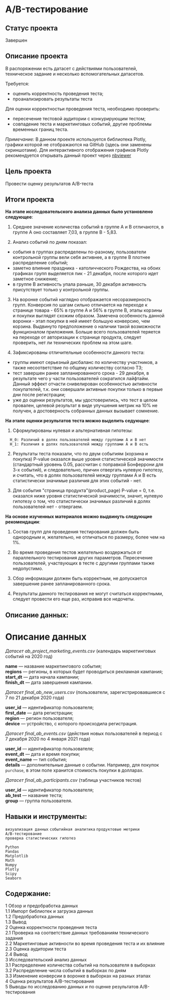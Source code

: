 # A/B-тестирование  

## Статус проекта
Завершен

## Описание проекта

В распоряжении есть датасет с действиями пользователей, техническое задание и несколько вспомогательных датасетов.  

Требуется:  

- оценить корректность проведения теста;
- проанализировать результаты теста

Для оценки корректностьи проведения теста, необходимо проверить:

- пересечение тестовой аудитории с конкурирующим тестом;
- совпадение теста и маркетинговых событий, другие проблемы временных границ теста.
  
*Примечание:* В данном проекте используется библиотека Plotly, графики которой не отображаются на GitHub (здесь они заменены скриншотами). 
Для интерактивного отображения графиков Plotly рекомендуется открывать данный проект через [nbviewer](https://nbviewer.org/github/aefr1/data-analysis-projects/blob/main/ab_testing/ab_testing.ipynb)  

## Цель проекта  

Провести оценку результатов A/B-теста   

## Итоги проекта  

**На этапе исследовательского анализа данных было установлено следующее**:  


1. Среднее значение количества событий в группе А и B отличаются, в группе А оно составляет 7,03, в группе В - 5,83.  


2. Анализ событий по дням показал:
- события в группах распределены по-разному, пользователи контрольной группы вели себя активнее, а в группе B плотнее распределение событий;
- заметно влияние праздника - католичческого Рождества, на обоих графиках групп выделяется пик - 21 декабря, после которого идет заметное снижение;
- в группе В активность упала раньше, 30 декабря активность присутствует только у контрольной группы.  


3. На воронке событий наглядно отображается несоразмерность групп. Конверсия по шагам сильно отличается на переходе к странице товара - 65% в группе А и 56% в группе В, этапы корзины и покупки выглядят схожим образом. Замечена особенность данной  воронки - этап покупки в ней имеет большую конверсию, чем корзина. Выдвинуто предположение о наличии такой возможности функционалом приложения. Больше всего пользователей теряется на переходе от авторизации к странице продукта, следует проверить, нет ли технических проблем на этом шаге.  


4. Зафиксированы отличительные особенности данного теста:
- группы имеют серьезный дисбаланс по количеству участников, а также несоответствие по общему количеству согласно ТЗ;
- тест завершен ранее запланированного срока - 29 декабря, в результате чего у части пользователей сократился лайфтайм. Данный эффект отчасти снивелирован особенностью активности покупателей, т.к. они совершали активные покупки только в первые дни после регистрации;
- уже до оценки результатов, мы удостоверились, что тест в целом провален, целевой результат в виде улучшения метрик на 10% не получен, а достоверность собранных данных вызывает сомнение.  


**На этапе оценки результатов теста можно выделить седующее**:  


1. Сформулированы нулевая и альтернативная гипотезы:
```
  H_0: Различий в долях пользователей между группами A и B нет  
  H_1: Различия в долях пользователей между группами A и B есть  
```
 
2. Результаты теста показали, что по двум событиям (корзина и покупка) P-value оказался выше уровня статистической значимости (стандартный уровень 0.05, рассчитан с поправкой Бонферрони для 3-х событий), и следовательно, причин отвергать нулевую гипотезу, и считать, что в долях пользователей между группами A и B есть статистически значимые различия для этих событий - нет.  


3. Для события "страница продукта"(product_page)  P-value = 0, т.е. оказался ниже уровня статистической значимости, значит, нулевую гипотезу о том, что статистически значимых различий в долях пользователей нет - отвергаем.  


**На основе изученных материалов можно выдвинуть следующие рекомендации**:  


1. Состав групп для проведения тестирования должен быть однородным и, желательно, не отличаться по размеру, более чем на 1%.  


2. Во время проведения тестов желательно воздержаться от параллельного тестирования других параметров. Пересечение пользователей, участвующих в тесте с другими группами также недопустимо.  


3. Сбор информации должен быть корректным, не допускается завершение ранее запланированного срока.  


4. Результаты данного тестирования не могут считаться корректными, следует провести его еще раз, исправив все недочеты.


## Описание данных:  

# Описание данных

*Датасет ab_project_marketing_events.csv* (календарь маркетинговых событий на 2020 год)

**name** — название маркетингового события;  
**regions** — регионы, в которых будет проводиться рекламная кампания;  
**start_dt** — дата начала кампании;  
**finish_dt** — дата завершения кампании.  

*Датасет final_ab_new_users.csv* (пользователи, зарегистрировавшиеся с 7 по 21 декабря 2020 года)

**user_id** — идентификатор пользователя;  
**first_date** — дата регистрации;  
**region** — регион пользователя;  
**device** — устройство, с которого происходила регистрация.  

*Датасет final_ab_events.csv* (действия новых пользователей в период с 7 декабря 2020 по 4 января 2021 года)  

**user_id** — идентификатор пользователя;  
**event_dt** — дата и время покупки;  
**event_name** — тип события;  
**details** — дополнительные данные о событии. Например, для покупок `purchase`, в этом поле хранится стоимость покупки в долларах.  

*Датасет final_ab_participants.csv* (таблица участников тестов)

**user_id** — идентификатор пользователя;  
**ab_test** — название теста;  
**group** — группа пользователя.    

## Навыки и инструменты:

`визуализация данных`
`событийная аналитика`
`продуктовые метрики`    
`A/B-тестирование`  
`проверка статистических гипотез`   
  
`Python`  
`Pandas`    
`Matplotlib`  
`Math`  
`Numpy`     
`Plotly`  
`Scipy`  
`Seaborn`   

## Содержание:  

1 Обзор и предобработка данных  
1.1 Импорт библиотек и загрузка данных  
1.2 Предобработка данных  
1.3 Вывод  
2 Оценка корректности проведения теста  
2.1 Проверка на соответствие данных требованиям технического задания   
2.2 Маркетинговые активности во время проведения теста и их влияние  
2.3 Оценка аудитории теста  
2.4 Вывод  
3 Исследовательский анализ данных  
3.1 Распределение количества событий на пользователя в выборках  
3.2 Распределение числа событий в выборках по дням  
3.3 Изменение конверсии в воронке в выборках на разных этапах  
4 Оценка результатов A/B-тестирования  
5 Выводы по исследованию данных и по оценке результатов A/B-тестирования  
